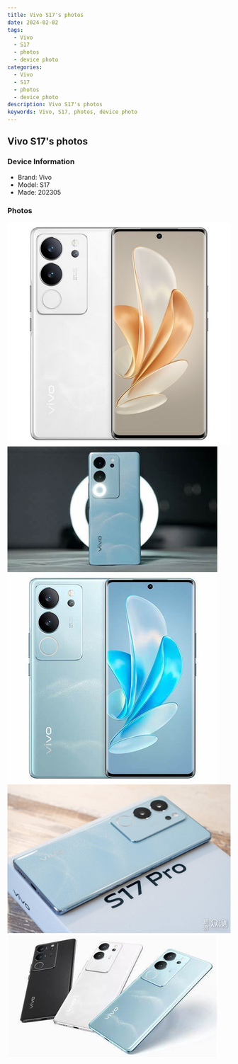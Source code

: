 ```yaml
---
title: Vivo S17's photos
date: 2024-02-02
tags: 
  - Vivo
  - S17
  - photos
  - device photo
categories: 
  - Vivo
  - S17
  - photos
  - device photo
description: Vivo S17's photos
keywords: Vivo, S17, photos, device photo
---
```


## Vivo S17's photos

### Device Information

- Brand: Vivo
- Model: S17
- Made: 202305

### Photos

![/images/best-assets/devices/vivo/vivo-s17/1.jpg](/images/best-assets/devices/vivo/vivo-s17/1.jpg)
![/images/best-assets/devices/vivo/vivo-s17/2.jpg](/images/best-assets/devices/vivo/vivo-s17/2.jpg)
![/images/best-assets/devices/vivo/vivo-s17/3.jpg](/images/best-assets/devices/vivo/vivo-s17/3.jpg)
![/images/best-assets/devices/vivo/vivo-s17/4.jpg](/images/best-assets/devices/vivo/vivo-s17/4.jpg)
![/images/best-assets/devices/vivo/vivo-s17/5.jpg](/images/best-assets/devices/vivo/vivo-s17/5.jpg)
